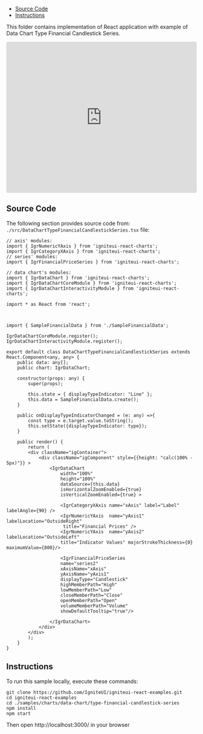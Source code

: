 <!-- NOTE: do not change this file because it will be auto re-generated from template file: -->
<!-- https://github.com/IgniteUI/igniteui-react-examples/tree/master/sample-template-files/ReadMe.md -->

<!-- ## Table of Contents -->
<!-- - [Sample Preview](#Sample-Preview) -->
- [Source Code](#Source-Code)
- [Instructions](#Instructions)

This folder contains implementation of React application with example of Data Chart Type Financial Candlestick Series.
<!-- in the Data Chart component -->
<!-- [Data Chart](https://infragistics.com/Reactsite/components/data-chart.html) -->

<html lang="en" xmlns="http://www.w3.org/1999/xhtml">
    <body>
        <!-- <a target="_blank" href="https://codesandbox.io/s/github/IgniteUI/igniteui-react-examples/tree/master/samples/charts/data-chart/type-financial-candlestick-series?fontsize=14&hidenavigation=1&theme=dark&view=preview&file=/src/DataChartTypeFinancialCandlestickSeries.tsx" rel="noopener noreferrer">
            <img height="40px" style="border-radius: 0.5rem" alt="Edit on CodeSandbox" src="https://static.infragistics.com/xplatform/images/sandbox/edit.png"/>
        </a> -->
        <!-- <a target="_blank"
href="https://codesandbox.io/s/github/IgniteUI/igniteui-react-examples/tree/master/samples/maps/geo-map/binding-csv-points?fontsize=14&hidenavigation=1&theme=dark&view=preview">
            <img alt="Edit Sample" src="https://codesandbox.io/static/img/play-codesandbox.svg"/>
        </a> -->
        <!-- <a target="_blank" style="margin-left: 0.5rem"
href="https://codesandbox.io/embed/github/IgniteUI/igniteui-react-examples/tree/master/samples/charts/data-chart/type-financial-candlestick-series?fontsize=14&hidenavigation=1&theme=dark&view=preview&file=/src/DataChartTypeFinancialCandlestickSeries.tsx">
            <img height="40px" style="border-radius: 5px" alt="View on CodeSandbox" src="https://static.infragistics.com/xplatform/images/sandbox/view.png"/>
        </a> -->
        <!-- <a target="_blank"
href="https://codesandbox.io/embed/github/IgniteUI/igniteui-react-examples/tree/master/samples/maps/geo-map/binding-csv-points?fontsize=14&hidenavigation=1&theme=dark&view=preview">
            <img alt="View on CodeSandbox" src="https://static.infragistics.com/xplatform/images/sandbox/view.png"/>
        </a>
https://codesandbox.io/embed/react-treemap-overview-rtb45
https://codesandbox.io/static/img/play-codesandbox.svg
https://codesandbox.io/embed/react-treemap-overview-rtb45?view=browser -->
    </body>
</html>

<!-- ## Sample Preview -->

<iframe
  src="https://codesandbox.io/embed/github/IgniteUI/igniteui-react-examples/tree/master/samples/charts/data-chart/type-financial-candlestick-series?fontsize=14&hidenavigation=1&theme=dark&view=preview&file=/src/DataChartTypeFinancialCandlestickSeries.tsx"
  style="width:100%; height:400px; border:0; border-radius: 4px; overflow:hidden;"
  allow="accelerometer; ambient-light-sensor; camera; encrypted-media; geolocation; gyroscope; hid; microphone; midi; payment; usb; vr"
  sandbox="allow-forms allow-modals allow-popups allow-presentation allow-same-origin allow-scripts"
></iframe>

## Source Code

The following section provides source code from:
`./src/DataChartTypeFinancialCandlestickSeries.tsx` file:

```tsx
// axis' modules:
import { IgrNumericYAxis } from 'igniteui-react-charts';
import { IgrCategoryXAxis } from 'igniteui-react-charts';
// series' modules:
import { IgrFinancialPriceSeries } from 'igniteui-react-charts';

// data chart's modules:
import { IgrDataChart } from 'igniteui-react-charts';
import { IgrDataChartCoreModule } from 'igniteui-react-charts';
import { IgrDataChartInteractivityModule } from 'igniteui-react-charts';

import * as React from 'react';



import { SampleFinancialData } from './SampleFinancialData';

IgrDataChartCoreModule.register();
IgrDataChartInteractivityModule.register();

export default class DataChartTypeFinancialCandlestickSeries extends React.Component<any, any> {
    public data: any[];
    public chart: IgrDataChart;

    constructor(props: any) {
        super(props);

        this.state = { displayTypeIndicator: "Line" };
        this.data = SampleFinancialData.create();
    }

    public onDisplayTypeIndicatorChanged = (e: any) =>{
        const type = e.target.value.toString();
        this.setState({displayTypeIndicator: type});
    }

    public render() {
        return (
        <div className="igContainer">
            <div className="igComponent" style={{height: "calc(100% - 5px)"}} >
                <IgrDataChart
                    width="100%"
                    height="100%"
                    dataSource={this.data}
                    isHorizontalZoomEnabled={true}
                    isVerticalZoomEnabled={true} >

                    <IgrCategoryXAxis name="xAxis" label="Label" labelAngle={90} />
                    <IgrNumericYAxis  name="yAxis1" labelLocation="OutsideRight"
                     title="Financial Prices" />
                    <IgrNumericYAxis  name="yAxis2" labelLocation="OutsideLeft"
                    title="Indicator Values" majorStrokeThickness={0} maximumValue={800}/>

                    <IgrFinancialPriceSeries
                    name="series2"
                    xAxisName="xAxis"
                    yAxisName="yAxis1"
                    displayType="Candlestick"
                    highMemberPath="High"
                    lowMemberPath="Low"
                    closeMemberPath="Close"
                    openMemberPath="Open"
                    volumeMemberPath="Volume"
                    showDefaultTooltip="true"/>

                </IgrDataChart>
            </div>
        </div>
        );
    }
}

```

## Instructions
To run this sample locally, execute these commands:

```
git clone https://github.com/IgniteUI/igniteui-react-examples.git
cd igniteui-react-examples
cd ./samples/charts/data-chart/type-financial-candlestick-series
npm install
npm start

```

Then open http://localhost:3000/ in your browser

